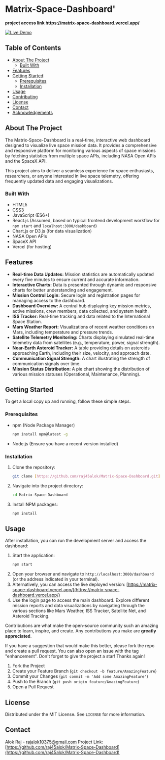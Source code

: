 # Matrix-Space-Dashboard'

**project access link 
https://matrix-space-dashboard.vercel.app/**

[![Live Demo](https://img.shields.io/badge/Live%20Demo-Vercel-blue?style=for-the-badge&logo=vercel)](https://matrix-space-dashboard.vercel.app/)

## Table of Contents

* [About The Project](#about-the-project)
    * [Built With](#built-with)
* [Features](#features)
* [Getting Started](#getting-started)
    * [Prerequisites](#prerequisites)
    * [Installation](#installation)
* [Usage](#usage)
* [Contributing](#contributing)
* [License](#license)
* [Contact](#contact)
* [Acknowledgements](#acknowledgements)

## About The Project

The Matrix-Space-Dashboard is a real-time, interactive web dashboard designed to visualize live space mission data. It provides a comprehensive and responsive platform for monitoring various aspects of space missions by fetching statistics from multiple space APIs, including NASA Open APIs and the SpaceX API.

This project aims to deliver a seamless experience for space enthusiasts, researchers, or anyone interested in live space telemetry, offering frequently updated data and engaging visualizations.

### Built With

* HTML5
* CSS3
* JavaScript (ES6+)
* React.js (Assumed, based on typical frontend development workflow for `npm start` and `localhost:3000/dashboard`)
* Chart.js or D3.js (for data visualization)
* NASA Open APIs
* SpaceX API
* Vercel (for hosting)

## Features

* **Real-time Data Updates:** Mission statistics are automatically updated every five minutes to ensure current and accurate information.
* **Interactive Charts:** Data is presented through dynamic and responsive charts for better understanding and engagement.
* **Mission Control Login:** Secure login and registration pages for managing access to the dashboard.
* **Dashboard Overview:** A central hub displaying key mission metrics, active missions, crew members, data collected, and system health.
* **ISS Tracker:** Real-time tracking and data related to the International Space Station.
* **Mars Weather Report:** Visualizations of recent weather conditions on Mars, including temperature and pressure trends.
* **Satellite Telemetry Monitoring:** Charts displaying simulated real-time telemetry data from satellites (e.g., temperature, power, signal strength).
* **Near-Earth Asteroid Tracker:** A table providing details on asteroids approaching Earth, including their size, velocity, and approach date.
* **Communication Signal Strength:** A chart illustrating the strength of communication signals over time.
* **Mission Status Distribution:** A pie chart showing the distribution of various mission statuses (Operational, Maintenance, Planning).

## Getting Started

To get a local copy up and running, follow these simple steps.

### Prerequisites

* npm (Node Package Manager)
    ```sh
    npm install npm@latest -g
    ```
* Node.js (Ensure you have a recent version installed)

### Installation

1.  Clone the repository:
    ```sh
    git clone [https://github.com/raj45alok/Matrix-Space-Dashboard.git](https://github.com/raj45alok/Matrix-Space-Dashboard.git)
    ```
2.  Navigate into the project directory:
    ```sh
    cd Matrix-Space-Dashboard
    ```
3.  Install NPM packages:
    ```sh
    npm install
    ```

## Usage

After installation, you can run the development server and access the dashboard:

1.  Start the application:
    ```sh
    npm start
    ```
2.  Open your browser and navigate to `http://localhost:3000/dashboard` (or the address indicated in your terminal).
3.  Alternatively, you can access the live deployed version: [https://matrix-space-dashboard.vercel.app/](https://matrix-space-dashboard.vercel.app/)
4.  Use the login page to access the main dashboard. Explore different mission reports and data visualizations by navigating through the various sections like Mars Weather, ISS Tracker, Satellite Net, and Asteroid Tracking.


Contributions are what make the open-source community such an amazing place to learn, inspire, and create. Any contributions you make are **greatly appreciated**.

If you have a suggestion that would make this better, please fork the repo and create a pull request. You can also open an issue with the tag "enhancement".
Don't forget to give the project a star! Thanks again!

1.  Fork the Project
2.  Create your Feature Branch (`git checkout -b feature/AmazingFeature`)
3.  Commit your Changes (`git commit -m 'Add some AmazingFeature'`)
4.  Push to the Branch (`git push origin feature/AmazingFeature`)
5.  Open a Pull Request

## License

Distributed under the MIT License. See `LICENSE` for more information.

## Contact

Alok Raj - rajalok10375@gmail.com
Project Link: [https://github.com/raj45alok/Matrix-Space-Dashboard](https://github.com/raj45alok/Matrix-Space-Dashboard)

